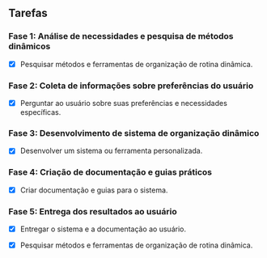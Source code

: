 ## Tarefas

### Fase 1: Análise de necessidades e pesquisa de métodos dinâmicos
- [x] Pesquisar métodos e ferramentas de organização de rotina dinâmica.

### Fase 2: Coleta de informações sobre preferências do usuário
- [x] Perguntar ao usuário sobre suas preferências e necessidades específicas.

### Fase 3: Desenvolvimento de sistema de organização dinâmico
- [x] Desenvolver um sistema ou ferramenta personalizada.

### Fase 4: Criação de documentação e guias práticos
- [x] Criar documentação e guias para o sistema.

### Fase 5: Entrega dos resultados ao usuário
- [x] Entregar o sistema e a documentação ao usuário.


- [x] Pesquisar métodos e ferramentas de organização de rotina dinâmica.

